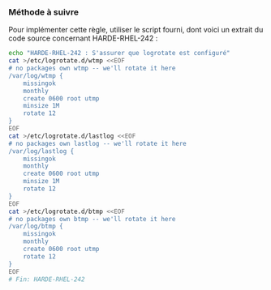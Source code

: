 
### Méthode à suivre

Pour implémenter cette règle, utiliser le script fourni, dont voici un extrait du code source concernant HARDE-RHEL-242 :

``` {.bash .numberLines}
echo "HARDE-RHEL-242 : S'assurer que logrotate est configuré"
cat >/etc/logrotate.d/wtmp <<EOF
# no packages own wtmp -- we'll rotate it here
/var/log/wtmp {
    missingok
    monthly
    create 0600 root utmp
    minsize 1M
    rotate 12
}
EOF
cat >/etc/logrotate.d/lastlog <<EOF
# no packages own lastlog -- we'll rotate it here
/var/log/lastlog {
    missingok
    monthly
    create 0600 root utmp
    minsize 1M
    rotate 12
}
EOF
cat >/etc/logrotate.d/btmp <<EOF
# no packages own btmp -- we'll rotate it here
/var/log/btmp {
    missingok
    monthly
    create 0600 root utmp
    rotate 12
}
EOF
# Fin: HARDE-RHEL-242
```


